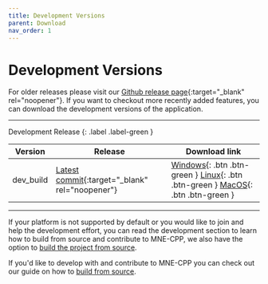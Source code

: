```yaml
---
title: Development Versions
parent: Download
nav_order: 1
---
```

# Development Versions

For older releases please visit our [Github release page](https://github.com/mne-tools/mne-cpp/releases){:target="_blank" rel="noopener"}. If you want to checkout more recently added features, you can download the development versions of the application.

---

Development Release
{: .label .label-green }

| Version | Release | Download link |
|-------|-------|-------|
| dev_build | [Latest commit](https://github.com/mne-tools/mne-cpp/commits/master){:target="_blank" rel="noopener"} | <span class="fs-2"> [Windows](https://github.com/mne-tools/mne-cpp/releases/download/dev_build/mne-cpp-windows-dynamic-x86_64.zip){: .btn .btn-green } [Linux](https://github.com/mne-tools/mne-cpp/releases/download/dev_build/mne-cpp-linux-dynamic-x86_64.tar.gz){: .btn .btn-green } [MacOS](https://github.com/mne-tools/mne-cpp/releases/download/dev_build/mne-cpp-macos-dynamic-x86_64.tar.gz){: .btn .btn-green } </span> |


---

If your platform is not supported by default or you would like to join and help the development effort, you can read the development section to learn how to build from source and contribute to MNE-CPP, we also have the option to [build the project from source](buildguide.md).

If you'd like to develop with and contribute to MNE-CPP you can check out our guide on how to [build from source](pages/install/buildguide.md).

